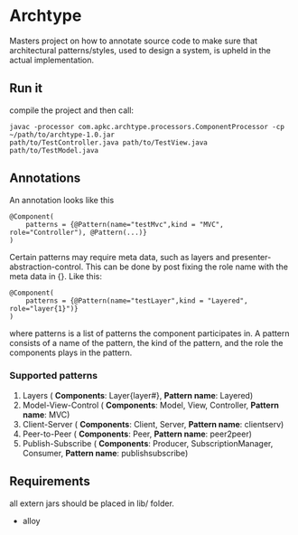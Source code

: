 # Archtype


Masters project on how to annotate source code to make sure that architectural patterns/styles, used to design a system, is upheld in the actual implementation.

## Run it

compile the project and then call:

	javac -processor com.apkc.archtype.processors.ComponentProcessor -cp ~/path/to/archtype-1.0.jar
	path/to/TestController.java path/to/TestView.java path/to/TestModel.java


## Annotations

An annotation looks like this

	@Component(
		patterns = {@Pattern(name="testMvc",kind = "MVC", role="Controller"), @Pattern(...)}
	)

Certain patterns may require meta data, such as layers and presenter-abstraction-control. This can be done by post fixing the role name with the meta data in {}. Like this:

	@Component(
		patterns = {@Pattern(name="testLayer",kind = "Layered", role="layer{1}")}
	)

where patterns is a list of patterns the component participates in. A pattern consists of a name of the pattern, the kind of the pattern, and the role the components plays in the pattern.

### Supported patterns

1. Layers ( **Components**: Layer{layer#}, **Pattern name**: Layered)
1. Model-View-Control ( **Components**: Model, View, Controller, **Pattern name**: MVC)
1. Client-Server ( **Components**: Client, Server, **Pattern name**: clientserv)
1. Peer-to-Peer ( **Components**: Peer, **Pattern name**: peer2peer)
1. Publish-Subscribe ( **Components**: Producer, SubscriptionManager, Consumer, **Pattern name**: publishsubscribe)


## Requirements

all extern jars should be placed in lib/ folder.

* alloy

